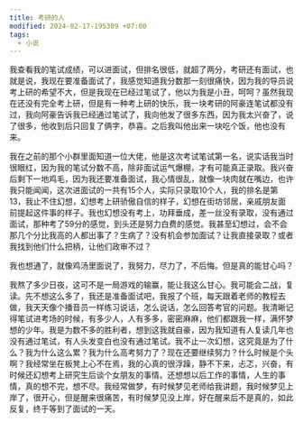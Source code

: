 ```yaml
---
title: 考研的人
modified: 2024-02-17-195309 +07:00
tags:
  - 小说
---
```


我查看我的笔试成绩，可以进面试，但排名很低，就超了两分，考研还有面试，也就是说，我现在要准备面试了，我感觉知道我分数那一刻很痛快，因为我的导员说考上研的希望不大，但是我现在已经过笔试了，他以为我是小丑，呵呵？虽然我现在还没有完全考上研，但是有一种考上研的快乐，我一块考研的阿豪连笔试都没有过，我向阿豪告诉我已经通过笔试了，我向他发了很多东西，因为我太兴奋了，说了很多，他收到后只回复了俩字，恭喜。之后我叫他出来一块吃个饭，他也没有来。

我在之前的那个小群里面知道一位大佬，他是这次考试笔试第一名，说实话我当时很眼红，因为我的笔试分数不高，除非面试运气爆棚，才有可能真正录取。我兴奋后剩下一地鸡毛，因为我还要准备面试，我心情很乱，就像一块肉就在嘴边，也许我只能闻闻，这次进面试的一共有15个人，实际只录取10个人，我的排名是第13，我止不住幻想，幻想考上研骄傲自信的样子，幻想在街坊邻居，亲戚朋友面前提起这件事的样子。我也幻想没有考上，功拜垂成，差一丝没有录取，没有通过面试，那种考了59分的感觉，到头还是努力白费的感觉。我甚至幻想过，会不会那几个分比我高的人都出事了？生病了？没有机会参加面试？让我直接录取？或者我找到他们什么把柄，让他们政审不过？

我也想通了，就像鸡汤里面说了，我努力，尽力了，不后悔。但是真的能甘心吗？

我熬了多少日夜，这可不是一局游戏的输赢，能让我这么甘心。我可能会二战，复读。先不想这么多了，我还是准备面试吧，我报了个班，每天跟着老师的教程去做，我天天像个播音员一样练习说话，怎么说话，怎么回答考官的问题。我清晰记得笔试进考场的时候，有多少人，人有多多，密密麻麻，他们都跟我一样，满怀梦想的少年。我是为数不多的胜利者，想到这我就自豪，因为我知道有人复读几年也没有通过笔试，有人头发变白也没有通过笔试。我不止一次幻想，这究竟是为了什么？我为什么这么累？我为什么高考努力了？现在还要继续努力？什么时候是个头啊？我经常坐在板凳上心不在焉，我的心真的很浮躁，静不下来，忐忑，兴奋，有时候还幻想考上研究生后谈个女朋友的事情。还想想以后工作的事情，人生的事情，真的想不完，想不尽。我经常做梦，有时候梦见老师给我讲题，我时候梦见上岸了，很开心，但是醒来很痛苦，有时候梦见没上岸，好在醒来后不是真的，如此反复，终于等到了面试的一天。
